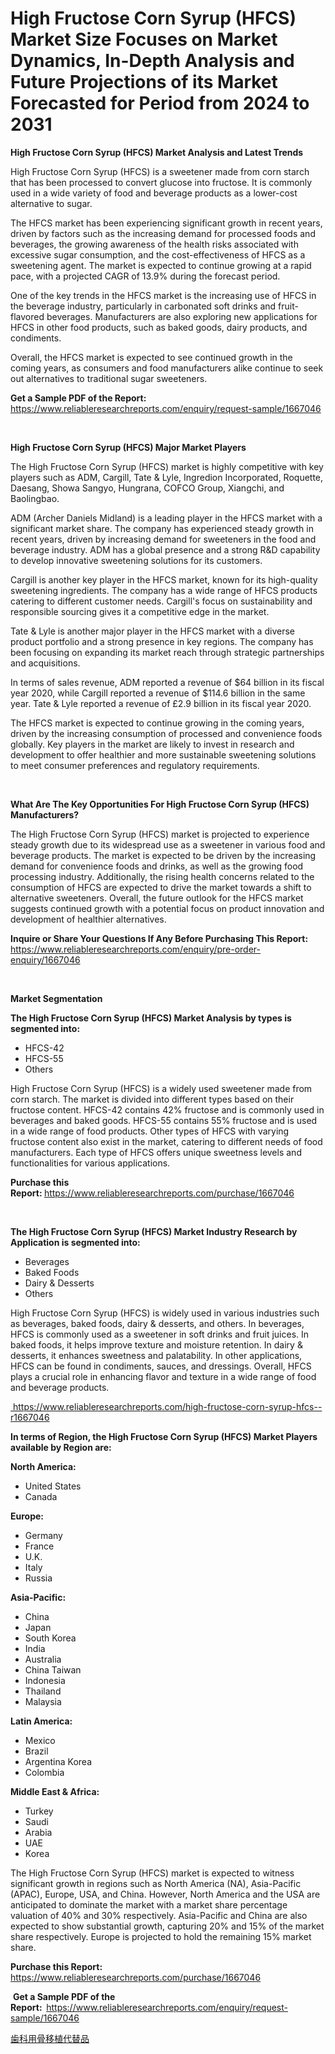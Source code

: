 <p><h1>High Fructose Corn Syrup (HFCS) Market Size Focuses on Market Dynamics, In-Depth Analysis and Future Projections of its Market Forecasted for Period from 2024 to 2031</h1></p><p><strong>High Fructose Corn Syrup (HFCS) Market Analysis and Latest Trends</strong></p>
<p><p>High Fructose Corn Syrup (HFCS) is a sweetener made from corn starch that has been processed to convert glucose into fructose. It is commonly used in a wide variety of food and beverage products as a lower-cost alternative to sugar.</p><p>The HFCS market has been experiencing significant growth in recent years, driven by factors such as the increasing demand for processed foods and beverages, the growing awareness of the health risks associated with excessive sugar consumption, and the cost-effectiveness of HFCS as a sweetening agent. The market is expected to continue growing at a rapid pace, with a projected CAGR of 13.9% during the forecast period.</p><p>One of the key trends in the HFCS market is the increasing use of HFCS in the beverage industry, particularly in carbonated soft drinks and fruit-flavored beverages. Manufacturers are also exploring new applications for HFCS in other food products, such as baked goods, dairy products, and condiments.</p><p>Overall, the HFCS market is expected to see continued growth in the coming years, as consumers and food manufacturers alike continue to seek out alternatives to traditional sugar sweeteners.</p></p>
<p><strong>Get a Sample PDF of the Report:&nbsp;</strong> <a href="https://www.reliableresearchreports.com/enquiry/request-sample/1667046">https://www.reliableresearchreports.com/enquiry/request-sample/1667046</a></p>
<p>&nbsp;</p>
<p><strong>High Fructose Corn Syrup (HFCS) Major Market Players</strong></p>
<p><p>The High Fructose Corn Syrup (HFCS) market is highly competitive with key players such as ADM, Cargill, Tate & Lyle, Ingredion Incorporated, Roquette, Daesang, Showa Sangyo, Hungrana, COFCO Group, Xiangchi, and Baolingbao. </p><p>ADM (Archer Daniels Midland) is a leading player in the HFCS market with a significant market share. The company has experienced steady growth in recent years, driven by increasing demand for sweeteners in the food and beverage industry. ADM has a global presence and a strong R&D capability to develop innovative sweetening solutions for its customers.</p><p>Cargill is another key player in the HFCS market, known for its high-quality sweetening ingredients. The company has a wide range of HFCS products catering to different customer needs. Cargill's focus on sustainability and responsible sourcing gives it a competitive edge in the market.</p><p>Tate & Lyle is another major player in the HFCS market with a diverse product portfolio and a strong presence in key regions. The company has been focusing on expanding its market reach through strategic partnerships and acquisitions.</p><p>In terms of sales revenue, ADM reported a revenue of $64 billion in its fiscal year 2020, while Cargill reported a revenue of $114.6 billion in the same year. Tate & Lyle reported a revenue of £2.9 billion in its fiscal year 2020.</p><p>The HFCS market is expected to continue growing in the coming years, driven by the increasing consumption of processed and convenience foods globally. Key players in the market are likely to invest in research and development to offer healthier and more sustainable sweetening solutions to meet consumer preferences and regulatory requirements.</p></p>
<p>&nbsp;</p>
<p><strong>What Are The Key Opportunities For High Fructose Corn Syrup (HFCS) Manufacturers?</strong></p>
<p><p>The High Fructose Corn Syrup (HFCS) market is projected to experience steady growth due to its widespread use as a sweetener in various food and beverage products. The market is expected to be driven by the increasing demand for convenience foods and drinks, as well as the growing food processing industry. Additionally, the rising health concerns related to the consumption of HFCS are expected to drive the market towards a shift to alternative sweeteners. Overall, the future outlook for the HFCS market suggests continued growth with a potential focus on product innovation and development of healthier alternatives.</p></p>
<p><strong>Inquire or Share Your Questions If Any Before Purchasing This Report:</strong> <a href="https://www.reliableresearchreports.com/enquiry/pre-order-enquiry/1667046">https://www.reliableresearchreports.com/enquiry/pre-order-enquiry/1667046</a></p>
<p>&nbsp;</p>
<p><strong>Market Segmentation</strong></p>
<p><strong>The High Fructose Corn Syrup (HFCS) Market Analysis by types is segmented into:</strong></p>
<p><ul><li>HFCS-42</li><li>HFCS-55</li><li>Others</li></ul></p>
<p><p>High Fructose Corn Syrup (HFCS) is a widely used sweetener made from corn starch. The market is divided into different types based on their fructose content. HFCS-42 contains 42% fructose and is commonly used in beverages and baked goods. HFCS-55 contains 55% fructose and is used in a wide range of food products. Other types of HFCS with varying fructose content also exist in the market, catering to different needs of food manufacturers. Each type of HFCS offers unique sweetness levels and functionalities for various applications.</p></p>
<p><strong>Purchase this Report:&nbsp;</strong><a href="https://www.reliableresearchreports.com/purchase/1667046">https://www.reliableresearchreports.com/purchase/1667046</a></p>
<p>&nbsp;</p>
<p><strong>The High Fructose Corn Syrup (HFCS) Market Industry Research by Application is segmented into:</strong></p>
<p><ul><li>Beverages</li><li>Baked Foods</li><li>Dairy & Desserts</li><li>Others</li></ul></p>
<p><p>High Fructose Corn Syrup (HFCS) is widely used in various industries such as beverages, baked foods, dairy & desserts, and others. In beverages, HFCS is commonly used as a sweetener in soft drinks and fruit juices. In baked foods, it helps improve texture and moisture retention. In dairy & desserts, it enhances sweetness and palatability. In other applications, HFCS can be found in condiments, sauces, and dressings. Overall, HFCS plays a crucial role in enhancing flavor and texture in a wide range of food and beverage products.</p></p>
<p><a href="https://www.reliableresearchreports.com/high-fructose-corn-syrup-hfcs--r1667046">&nbsp;https://www.reliableresearchreports.com/high-fructose-corn-syrup-hfcs--r1667046</a></p>
<p><strong>In terms of Region, the High Fructose Corn Syrup (HFCS) Market Players available by Region are:</strong></p>
<p>
    <p> <strong> North America: </strong>
        <ul>
            <li>United States</li>
            <li>Canada</li>
        </ul>
        </p> 
    <p> <strong> Europe: </strong>
        <ul>
            <li>Germany</li>
            <li>France</li>
            <li>U.K.</li>
            <li>Italy</li>
            <li>Russia</li>
        </ul>
        </p> 
    <p> <strong> Asia-Pacific: </strong>
        <ul>
            <li>China</li>
            <li>Japan</li>
            <li>South Korea</li>
            <li>India</li>
            <li>Australia</li>
            <li>China Taiwan</li>
            <li>Indonesia</li>
            <li>Thailand</li>
            <li>Malaysia</li>
        </ul>
        </p> 
    <p> <strong> Latin America: </strong>
        <ul>
            <li>Mexico</li>
            <li>Brazil</li>
            <li>Argentina Korea</li>
            <li>Colombia</li>
        </ul>
        </p> 
    <p> <strong> Middle East & Africa: </strong>
        <ul>
            <li>Turkey</li>
            <li>Saudi</li>
            <li>Arabia</li>
            <li>UAE</li>
            <li>Korea</li>
        </ul>
    </p>
    </p>
<p><p>The High Fructose Corn Syrup (HFCS) market is expected to witness significant growth in regions such as North America (NA), Asia-Pacific (APAC), Europe, USA, and China. However, North America and the USA are anticipated to dominate the market with a market share percentage valuation of 40% and 30% respectively. Asia-Pacific and China are also expected to show substantial growth, capturing 20% and 15% of the market share respectively. Europe is projected to hold the remaining 15% market share.</p></p>
<p><strong>Purchase this Report: </strong><a href="https://www.reliableresearchreports.com/purchase/1667046">https://www.reliableresearchreports.com/purchase/1667046</a></p>
<p>&nbsp;<strong>Get a Sample PDF of the Report:&nbsp;&nbsp;</strong><a href="https://www.reliableresearchreports.com/enquiry/request-sample/1667046">https://www.reliableresearchreports.com/enquiry/request-sample/1667046</a></p>
<p><strong></strong></p>
<p><p><a href="https://github.com/SarahFahey88/Market-Research-Report-List-1/blob/main/332148819540.md">歯科用骨移植代替品</a></p></p>